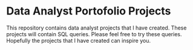 # Data Analyst Portofolio Projects
This repository contains data analyst projects that I have created. These projects will contain SQL queries. Please feel free to try these queries. Hopefully the projects that I have created can inspire you.
